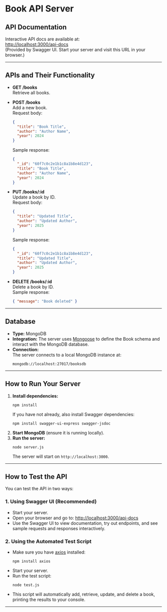 # Book API Server

## API Documentation

Interactive API docs are available at:  
[http://localhost:3000/api-docs](http://localhost:3000/api-docs)  
(Provided by Swagger UI. Start your server and visit this URL in your browser.)

---

## APIs and Their Functionality

- **GET /books**  
  Retrieve all books.

- **POST /books**  
  Add a new book.  
  Request body:  
  ```json
  {
    "title": "Book Title",
    "author": "Author Name",
    "year": 2024
  }
  ```
  Sample response:
  ```json
  {
    "_id": "60f7c0c2e1b1c8a1b8e4d123",
    "title": "Book Title",
    "author": "Author Name",
    "year": 2024
  }
  ```

- **PUT /books/:id**  
  Update a book by ID.  
  Request body:  
  ```json
  {
    "title": "Updated Title",
    "author": "Updated Author",
    "year": 2025
  }
  ```
  Sample response:
  ```json
  {
    "_id": "60f7c0c2e1b1c8a1b8e4d123",
    "title": "Updated Title",
    "author": "Updated Author",
    "year": 2025
  }
  ```

- **DELETE /books/:id**  
  Delete a book by ID.  
  Sample response:
  ```json
  { "message": "Book deleted" }
  ```

---

## Database

- **Type:** MongoDB
- **Integration:** The server uses [Mongoose](https://mongoosejs.com/) to define the Book schema and interact with the MongoDB database.
- **Connection:**  
  The server connects to a local MongoDB instance at:
  ```
  mongodb://localhost:27017/booksdb
  ```

---

## How to Run Your Server

1. **Install dependencies:**
   ```
   npm install
   ```
   If you have not already, also install Swagger dependencies:
   ```
   npm install swagger-ui-express swagger-jsdoc
   ```
2. **Start MongoDB** (ensure it is running locally).
3. **Run the server:**
   ```
   node server.js
   ```
   The server will start on `http://localhost:3000`.

---

## How to Test the API

You can test the API in two ways:

### 1. Using Swagger UI (Recommended)
- Start your server.
- Open your browser and go to: [http://localhost:3000/api-docs](http://localhost:3000/api-docs)
- Use the Swagger UI to view documentation, try out endpoints, and see sample requests and responses interactively.

### 2. Using the Automated Test Script
- Make sure you have [axios](https://www.npmjs.com/package/axios) installed:
  ```
  npm install axios
  ```
- Start your server.
- Run the test script:
  ```
  node test.js
  ```
- This script will automatically add, retrieve, update, and delete a book, printing the results to your console.

---